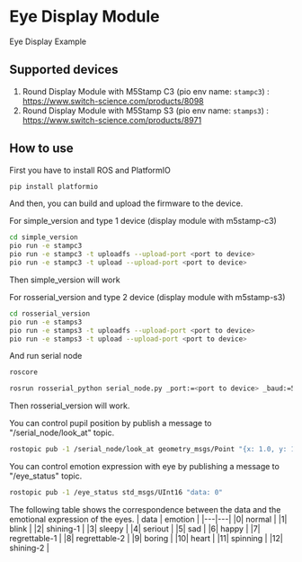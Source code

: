 # Eye Display Module

Eye Display Example

## Supported devices

1. Round Display Module with M5Stamp C3 (pio env name: `stampc3`) : https://www.switch-science.com/products/8098
2. Round Display Module with M5Stamp S3 (pio env name: `stamps3`) : https://www.switch-science.com/products/8971

## How to use

First you have to install ROS and PlatformIO

```bash
pip install platformio
```

And then, you can build and upload the firmware to the device.

For simple_version and type 1 device (display module with m5stamp-c3)

```bash
cd simple_version
pio run -e stampc3
pio run -e stampc3 -t uploadfs --upload-port <port to device>
pio run -e stampc3 -t upload --upload-port <port to device>
```

Then simple_version will work

For rosserial_version and type 2 device (display module with m5stamp-s3)

```bash
cd rosserial_version
pio run -e stamps3
pio run -e stamps3 -t uploadfs --upload-port <port to device>
pio run -e stamps3 -t upload --upload-port <port to device>
```

And run serial node

```bash
roscore
```

```bash
rosrun rosserial_python serial_node.py _port:=<port to device> _baud:=57600
```

Then rosserial_version will work.

You can control pupil position by publish a message to "/serial_node/look_at" topic.

```bash
rostopic pub -1 /serial_node/look_at geometry_msgs/Point "{x: 1.0, y: 1.0, z: 0.0}"
```

You can control emotion expression with eye by publishing a message to "/eye_status" topic.

```bash
rostopic pub -1 /eye_status std_msgs/UInt16 "data: 0"
```
The following table shows the correspondence between the data and the emotional expression of the eyes.
| data | emotion |
|---|---|
|0| normal |
|1| blink |
|2| shining-1 |
|3| sleepy |
|4| seriout |
|5| sad |
|6| happy |
|7| regrettable-1 |
|8| regrettable-2 |
|9| boring |
|10| heart |
|11| spinning |
|12| shining-2 |

